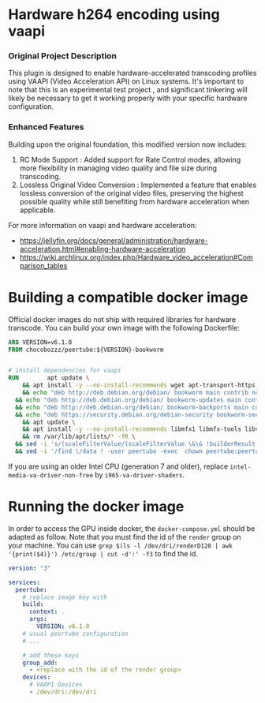 # Hardware h264 encoding using vaapi

### Original Project Description
This plugin is designed to enable hardware-accelerated transcoding profiles using VAAPI (Video Acceleration API) on Linux systems. It's important to note that this is an experimental test project , and significant tinkering will likely be necessary to get it working properly with your specific hardware configuration.

### Enhanced Features
Building upon the original foundation, this modified version now includes:

1. RC Mode Support : Added support for Rate Control modes, allowing more flexibility in managing video quality and file size during transcoding.
2. Lossless Original Video Conversion : Implemented a feature that enables lossless conversion of the original video files, preserving the highest possible quality while still benefiting from hardware acceleration when applicable.

For more information on vaapi and hardware acceleration:

- https://jellyfin.org/docs/general/administration/hardware-acceleration.html#enabling-hardware-acceleration
- https://wiki.archlinux.org/index.php/Hardware_video_acceleration#Comparison_tables


# Building a compatible docker image

Official docker images do not ship with required libraries for hardware transcode.
You can build your own image with the following Dockerfile:

```Dockerfile
ARG VERSION=v6.1.0
FROM chocobozzz/peertube:${VERSION}-bookworm


# install dependencies for vaapi
RUN 	   apt update \
	&& apt install -y --no-install-recommends wget apt-transport-https \
	&& echo "deb http://deb.debian.org/debian/ bookworm main contrib non-free non-free-firmware" > /etc/apt/sources.list \
  && echo "deb http://deb.debian.org/debian/ bookworm-updates main contrib non-free non-free-firmware" >> /etc/apt/sources.list \
  && echo "deb http://deb.debian.org/debian/ bookworm-backports main contrib non-free non-free-firmware" >> /etc/apt/sources.list \
  && echo "deb https://security.debian.org/debian-security bookworm-security main contrib non-free non-free-firmware" >> /etc/apt/sources.list \
	&& apt update \
	&& apt install -y --no-install-recommends libmfx1 libmfx-tools libva-dev libmfx-dev intel-media-va-driver-non-free vainfo \
	&& rm /var/lib/apt/lists/* -fR \
  && sed -i 's/(scaleFilterValue/(scaleFilterValue \&\& !builderResult.result.copy/' ./packages/ffmpeg/dist/shared/presets.js \
  && sed -i '/find \/data ! -user peertube -exec  chown peertube:peertube {} \\;/a \    if [ -e '/dev/dri/renderD128' ]; then\n        chmod 777 /dev/dri/renderD128\n    fi' /usr/local/bin/entrypoint.sh
```

If you are using an older Intel CPU (generation 7 and older), replace `intel-media-va-driver-non-free` by `i965-va-driver-shaders`.


# Running the docker image

In order to access the GPU inside docker, the `docker-compose.yml` should be adapted as follow.
Note that you must find the id of the `render` group on your machine.
You can use `grep $(ls -l /dev/dri/renderD128 | awk '{print($4)}') /etc/group | cut -d':' -f3`  to find the id.


```yaml
version: "3"

services:
  peertube:
    # replace image key with
    build:
      context: .
      args:
        VERSION: v6.1.0
    # usual peertube configuration
    # ...

    # add these keys
    group_add:
      - <replace with the id of the render group>
    devices:
      # VAAPI Devices
      - /dev/dri:/dev/dri
```
